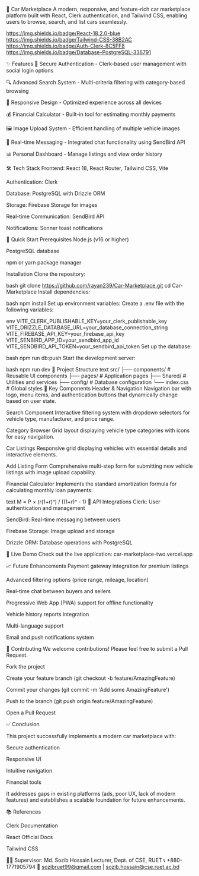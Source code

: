 🚗 Car Marketplace
A modern, responsive, and feature-rich car marketplace platform built with React, Clerk authentication, and Tailwind CSS, enabling users to browse, search, and list cars seamlessly.

https://img.shields.io/badge/React-18.2.0-blue https://img.shields.io/badge/Tailwind-CSS-38B2AC https://img.shields.io/badge/Auth-Clerk-8C5FF8 https://img.shields.io/badge/Database-PostgreSQL-336791

✨ Features
🔐 Secure Authentication - Clerk-based user management with social login options

🔍 Advanced Search System - Multi-criteria filtering with category-based browsing

📱 Responsive Design - Optimized experience across all devices

💰 Financial Calculator - Built-in tool for estimating monthly payments

🖼️ Image Upload System - Efficient handling of multiple vehicle images

💬 Real-time Messaging - Integrated chat functionality using SendBird API

📊 Personal Dashboard - Manage listings and view order history

🛠️ Tech Stack
Frontend: React 18, React Router, Tailwind CSS, Vite

Authentication: Clerk

Database: PostgreSQL with Drizzle ORM

Storage: Firebase Storage for images

Real-time Communication: SendBird API

Notifications: Sonner toast notifications

🚀 Quick Start
Prerequisites
Node.js (v16 or higher)

PostgreSQL database

npm or yarn package manager

Installation
Clone the repository:

bash
git clone https://github.com/rayan239/Car-Marketplace.git
cd Car-Marketplace
Install dependencies:

bash
npm install
Set up environment variables:
Create a .env file with the following variables:

env
VITE_CLERK_PUBLISHABLE_KEY=your_clerk_publishable_key
VITE_DRIZZLE_DATABASE_URL=your_database_connection_string
VITE_FIREBASE_API_KEY=your_firebase_api_key
VITE_SENBIRD_APP_ID=your_sendbird_app_id
VITE_SENDBIRD_API_TOKEN=your_sendbird_api_token
Set up the database:

bash
npm run db:push
Start the development server:

bash
npm run dev
📁 Project Structure
text
src/
├── components/          # Reusable UI components
├── pages/              # Application pages
├── Shared/             # Utilities and services
├── config/             # Database configuration
└── index.css           # Global styles
🎯 Key Components
Header & Navigation
Navigation bar with logo, menu items, and authentication buttons that dynamically change based on user state.

Search Component
Interactive filtering system with dropdown selectors for vehicle type, manufacturer, and price range.

Category Browser
Grid layout displaying vehicle type categories with icons for easy navigation.

Car Listings
Responsive grid displaying vehicles with essential details and interactive elements.

Add Listing Form
Comprehensive multi-step form for submitting new vehicle listings with image upload capability.

Financial Calculator
Implements the standard amortization formula for calculating monthly loan payments:

text
M = P × (r(1+r)ⁿ) / ((1+r)ⁿ - 1)
🔑 API Integrations
Clerk: User authentication and management

SendBird: Real-time messaging between users

Firebase Storage: Image upload and storage

Drizzle ORM: Database operations with PostgreSQL

🌟 Live Demo
Check out the live application: car-marketplace-two.vercel.app

📈 Future Enhancements
Payment gateway integration for premium listings

Advanced filtering options (price range, mileage, location)

Real-time chat between buyers and sellers

Progressive Web App (PWA) support for offline functionality

Vehicle history reports integration

Multi-language support

Email and push notifications system

🤝 Contributing
We welcome contributions! Please feel free to submit a Pull Request.

Fork the project

Create your feature branch (git checkout -b feature/AmazingFeature)

Commit your changes (git commit -m 'Add some AmazingFeature')

Push to the branch (git push origin feature/AmazingFeature)

Open a Pull Request

✅ Conclusion

This project successfully implements a modern car marketplace with:

Secure authentication

Responsive UI

Intuitive navigation

Financial tools

It addresses gaps in existing platforms (ads, poor UX, lack of modern features) and establishes a scalable foundation for future enhancements.

📚 References

Clerk Documentation

React Official Docs

Tailwind CSS

👨‍🏫 Supervisor:
Md. Sozib Hossain
Lecturer, Dept. of CSE, RUET
📞 +880-1771905794
📧 sozibruet99@gmail.com
 | sozib.hossain@cse.ruet.ac.bd
